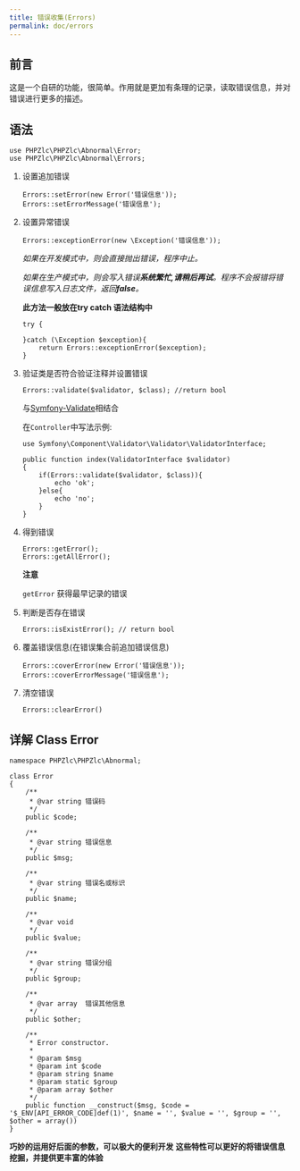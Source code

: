 ```yaml
---
title: 错误收集(Errors)
permalink: doc/errors
---
```


## 前言

这是一个自研的功能，很简单。作用就是更加有条理的记录，读取错误信息，并对错误进行更多的描述。

## 语法

```shell
use PHPZlc\PHPZlc\Abnormal\Error;
use PHPZlc\PHPZlc\Abnormal\Errors;
```

1. 设置追加错误

    ```shell
    Errors::setError(new Error('错误信息'));
    Errors::setErrorMessage('错误信息');
    ```

2. 设置异常错误

    ```shell
    Errors::exceptionError(new \Exception('错误信息'));
    ```

   _如果在开发模式中，则会直接抛出错误，程序中止。_
   
   _如果在生产模式中，则会写入错误**系统繁忙,请稍后再试**。程序不会报错将错误信息写入日志文件，返回**false**。_
   
   **此方法一般放在try catch 语法结构中**
   
   ```shell
   try {

   }catch (\Exception $exception){
       return Errors::exceptionError($exception);
   }
   ```

3. 验证类是否符合验证注释并设置错误
   
   ```shell 
   Errors::validate($validator, $class); //return bool
   ```
   
    与[Symfony-Validate](https://symfony.com/doc/4.4/validation.html)相结合
   
   在`Controller`中写法示例:
   
   ```shell
   use Symfony\Component\Validator\Validator\ValidatorInterface;
   
   public function index(ValidatorInterface $validator)
   {
       if(Errors::validate($validator, $class)){
           echo 'ok';
       }else{
           echo 'no';
       }
   }   
   ```
   
4. 得到错误
   
   ```shell
   Errors::getError();
   Errors::getAllError();
   ```
   
   **注意**
   
   `getError` 获得最早记录的错误

5. 判断是否存在错误

    ```shell
    Errors::isExistError(); // return bool
    ```

6. 覆盖错误信息(在错误集合前追加错误信息)
   
   ```shell
   Errors::coverError(new Error('错误信息'));
   Errors::coverErrorMessage('错误信息');
   ```
   
7. 清空错误
   
   ```shell
   Errors::clearError()
   ```
   

## 详解 Class Error

```shell
namespace PHPZlc\PHPZlc\Abnormal;

class Error
{
    /**
     * @var string 错误码
     */
    public $code;

    /**
     * @var string 错误信息
     */
    public $msg;

    /**
     * @var string 错误名或标识
     */
    public $name;

    /**
     * @var void
     */
    public $value;

    /**
     * @var string 错误分组
     */
    public $group;

    /**
     * @var array  错误其他信息
     */
    public $other;

    /**
     * Error constructor.
     *
     * @param $msg
     * @param int $code
     * @param string $name
     * @param static $group
     * @param array $other
     */
    public function __construct($msg, $code = '$_ENV[API_ERROR_CODE]def(1)', $name = '', $value = '', $group = '', $other = array())
}
```

**巧妙的运用好后面的参数，可以极大的便利开发**
**这些特性可以更好的将错误信息挖掘，并提供更丰富的体验**

